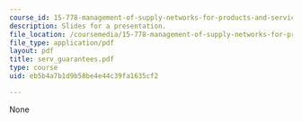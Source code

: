 ```yaml
---
course_id: 15-778-management-of-supply-networks-for-products-and-services-summer-2004
description: Slides for a presentation.
file_location: /coursemedia/15-778-management-of-supply-networks-for-products-and-services-summer-2004/eb5b4a7b1d9b58be4e44c39fa1635cf2_serv_guarantees.pdf
file_type: application/pdf
layout: pdf
title: serv_guarantees.pdf
type: course
uid: eb5b4a7b1d9b58be4e44c39fa1635cf2

---
```

None